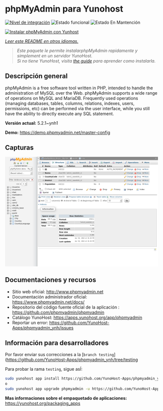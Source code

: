 <!--
Este archivo README esta generado automaticamente<https://github.com/YunoHost/apps/tree/master/tools/readme_generator>
No se debe editar a mano.
-->

# phpMyAdmin para Yunohost

[![Nivel de integración](https://dash.yunohost.org/integration/phpmyadmin.svg)](https://dash.yunohost.org/appci/app/phpmyadmin) ![Estado funcional](https://ci-apps.yunohost.org/ci/badges/phpmyadmin.status.svg) ![Estado En Mantención](https://ci-apps.yunohost.org/ci/badges/phpmyadmin.maintain.svg)

[![Instalar phpMyAdmin con Yunhost](https://install-app.yunohost.org/install-with-yunohost.svg)](https://install-app.yunohost.org/?app=phpmyadmin)

*[Leer este README en otros idiomas.](./ALL_README.md)*

> *Este paquete le permite instalarphpMyAdmin rapidamente y simplement en un servidor YunoHost.*  
> *Si no tiene YunoHost, visita [the guide](https://yunohost.org/install) para aprender como instalarla.*

## Descripción general

phpMyAdmin is a free software tool written in PHP, intended to handle the administration of MySQL over the Web. phpMyAdmin supports a wide range of operations on MySQL and MariaDB. Frequently used operations (managing databases, tables, columns, relations, indexes, users, permissions, etc) can be performed via the user interface, while you still have the ability to directly execute any SQL statement.

**Versión actual:** 5.2.1~ynh1

**Demo:** <https://demo.phpmyadmin.net/master-config>

## Capturas

![Captura de phpMyAdmin](./doc/screenshots/68747470733a2f2f7777772e7068706d7961646d696e2e6e65742f7374617469632f696d616765732f73637265656e73686f74732f7374727563747572652e706e67.png)

## Documentaciones y recursos

- Sitio web oficial: <http://www.phpmyadmin.net>
- Documentación administrador oficial: <https://www.phpmyadmin.net/docs/>
- Repositorio del código fuente oficial de la aplicación : <https://github.com/phpmyadmin/phpmyadmin>
- Catálogo YunoHost: <https://apps.yunohost.org/app/phpmyadmin>
- Reportar un error: <https://github.com/YunoHost-Apps/phpmyadmin_ynh/issues>

## Información para desarrolladores

Por favor enviar sus correcciones a la [`branch testing`](https://github.com/YunoHost-Apps/phpmyadmin_ynh/tree/testing

Para probar la rama `testing`, sigue asÍ:

```bash
sudo yunohost app install https://github.com/YunoHost-Apps/phpmyadmin_ynh/tree/testing --debug
o
sudo yunohost app upgrade phpmyadmin -u https://github.com/YunoHost-Apps/phpmyadmin_ynh/tree/testing --debug
```

**Mas informaciones sobre el empaquetado de aplicaciones:** <https://yunohost.org/packaging_apps>
